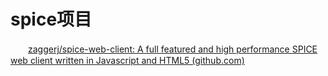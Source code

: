 # spice项目

　　[zaggerj/spice-web-client: A full featured and high performance SPICE web client written in Javascript and HTML5 (github.com)](https://github.com/zaggerj/spice-web-client)

　　‍
